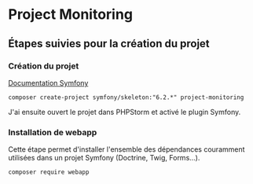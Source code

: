 # Project Monitoring

## Étapes suivies pour la création du projet

### Création du projet

[Documentation Symfony](https://symfony.com/doc/current/setup.html)

```shell
composer create-project symfony/skeleton:"6.2.*" project-monitoring
```

J'ai ensuite ouvert le projet dans PHPStorm et activé le plugin Symfony.

### Installation de webapp

Cette étape permet d'installer l'ensemble des dépendances couramment utilisées
dans un projet Symfony (Doctrine, Twig, Forms...).

```shell
composer require webapp
```